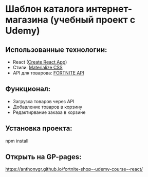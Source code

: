 # Шаблон каталога интернет-магазина (учебный проект c Udemy)


## Использованные технологии:
- React ([Create React App](https://github.com/facebook/create-react-app))
- Cтили: [Materialize CSS](https://materializecss.com/)
- API для товарова: [FORTNITE API](https://fortniteapi.io/)

## Функционал:
- Загрузка товаров через API
- Добавление товаров в корзину
- Редактирвание заказа в корзине

## Установка проекта:
npm install

## Открыть на GP-pages:
https://anthonygr.github.io/fortnite-shop--udemy-course--react/

